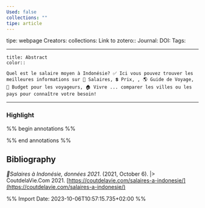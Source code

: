 ```yaml
---
Used: false
collections: ""
tipe: article
---
```

tipe: webpage
Creators: 
collections: 
Link to zotero:: 
Journal: 
DOI: 
Tags: 

---
```ad-note
title: Abstract
color:: 

Quel est le salaire moyen à Indonésie? ✅ Ici vous pouvez trouver les meilleures informations sur 💸 Salaires, 💲 Prix, , 🌎 Guide de Voyage, 🚶 Budget pour les voyageurs, 🏠 Vivre ... comparer les villes ou les pays pour connaître votre besoin!

```

---
### Highlight

%% begin annotations %%

%% end annotations %%

## Bibliography

_🥇Salaires à Indonésie, données 2021_. (2021, October 6). |> CoutdelaVie.Com 2021. [https://coutdelavie.com/salaires-a-indonesie/](https://coutdelavie.com/salaires-a-indonesie/)

%% Import Date: 2023-10-06T10:57:15.735+02:00 %%
